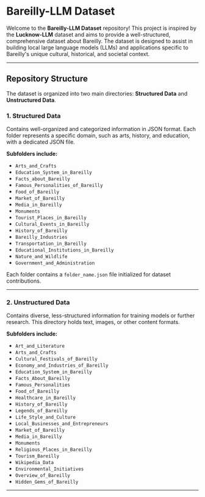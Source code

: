 # Bareilly-LLM Dataset

Welcome to the **Bareilly-LLM Dataset** repository! This project is inspired by the **Lucknow-LLM** dataset and aims to provide a well-structured, comprehensive dataset about Bareilly. The dataset is designed to assist in building local large language models (LLMs) and applications specific to Bareilly's unique cultural, historical, and societal context.

---

## Repository Structure

The dataset is organized into two main directories: **Structured Data** and **Unstructured Data**.

### 1. Structured Data
Contains well-organized and categorized information in JSON format. Each folder represents a specific domain, such as arts, history, and education, with a dedicated JSON file.

**Subfolders include:**
- `Arts_and_Crafts`
- `Education_System_in_Bareilly`
- `Facts_about_Bareilly`
- `Famous_Personalities_of_Bareilly`
- `Food_of_Bareilly`
- `Market_of_Bareilly`
- `Media_in_Bareilly`
- `Monuments`
- `Tourist_Places_in_Bareilly`
- `Cultural_Events_in_Bareilly`
- `History_of_Bareilly`
- `Bareilly_Industries`
- `Transportation_in_Bareilly`
- `Educational_Institutions_in_Bareilly`
- `Nature_and_Wildlife`
- `Government_and_Administration`

Each folder contains a `folder_name.json` file initialized for dataset contributions.

---

### 2. Unstructured Data
Contains diverse, less-structured information for training models or further research. This directory holds text, images, or other content formats.

**Subfolders include:**
- `Art_and_Literature`
- `Arts_and_Crafts`
- `Cultural_Festivals_of_Bareilly`
- `Economy_and_Industries_of_Bareilly`
- `Education_System_in_Bareilly`
- `Facts_About_Bareilly`
- `Famous_Personalities`
- `Food_of_Bareilly`
- `Healthcare_in_Bareilly`
- `History_of_Bareilly`
- `Legends_of_Bareilly`
- `Life_Style_and_Culture`
- `Local_Businesses_and_Entrepreneurs`
- `Market_of_Bareilly`
- `Media_in_Bareilly`
- `Monuments`
- `Religious_Places_in_Bareilly`
- `Tourism_Bareilly`
- `Wikipedia_Data`
- `Environmental_Initiatives`
- `Overview_of_Bareilly`
- `Hidden_Gems_of_Bareilly`

---
